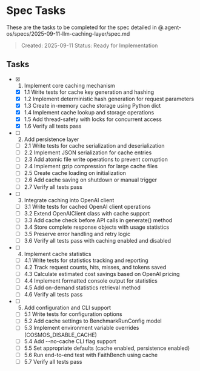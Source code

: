 # Spec Tasks

These are the tasks to be completed for the spec detailed in @.agent-os/specs/2025-09-11-llm-caching-layer/spec.md

> Created: 2025-09-11
> Status: Ready for Implementation

## Tasks

- [x] 1. Implement core caching mechanism
  - [x] 1.1 Write tests for cache key generation and hashing
  - [x] 1.2 Implement deterministic hash generation for request parameters
  - [x] 1.3 Create in-memory cache storage using Python dict
  - [x] 1.4 Implement cache lookup and storage operations
  - [x] 1.5 Add thread-safety with locks for concurrent access
  - [x] 1.6 Verify all tests pass

- [ ] 2. Add persistence layer
  - [ ] 2.1 Write tests for cache serialization and deserialization
  - [ ] 2.2 Implement JSON serialization for cache entries
  - [ ] 2.3 Add atomic file write operations to prevent corruption
  - [ ] 2.4 Implement gzip compression for large cache files
  - [ ] 2.5 Create cache loading on initialization
  - [ ] 2.6 Add cache saving on shutdown or manual trigger
  - [ ] 2.7 Verify all tests pass

- [ ] 3. Integrate caching into OpenAI client
  - [ ] 3.1 Write tests for cached OpenAI client operations
  - [ ] 3.2 Extend OpenAIClient class with cache support
  - [ ] 3.3 Add cache check before API calls in generate() method
  - [ ] 3.4 Store complete response objects with usage statistics
  - [ ] 3.5 Preserve error handling and retry logic
  - [ ] 3.6 Verify all tests pass with caching enabled and disabled

- [ ] 4. Implement cache statistics
  - [ ] 4.1 Write tests for statistics tracking and reporting
  - [ ] 4.2 Track request counts, hits, misses, and tokens saved
  - [ ] 4.3 Calculate estimated cost savings based on OpenAI pricing
  - [ ] 4.4 Implement formatted console output for statistics
  - [ ] 4.5 Add on-demand statistics retrieval method
  - [ ] 4.6 Verify all tests pass

- [ ] 5. Add configuration and CLI support
  - [ ] 5.1 Write tests for configuration options
  - [ ] 5.2 Add cache settings to BenchmarkRunConfig model
  - [ ] 5.3 Implement environment variable overrides (COSMOS_DISABLE_CACHE)
  - [ ] 5.4 Add --no-cache CLI flag support
  - [ ] 5.5 Set appropriate defaults (cache enabled, persistence enabled)
  - [ ] 5.6 Run end-to-end test with FaithBench using cache
  - [ ] 5.7 Verify all tests pass
